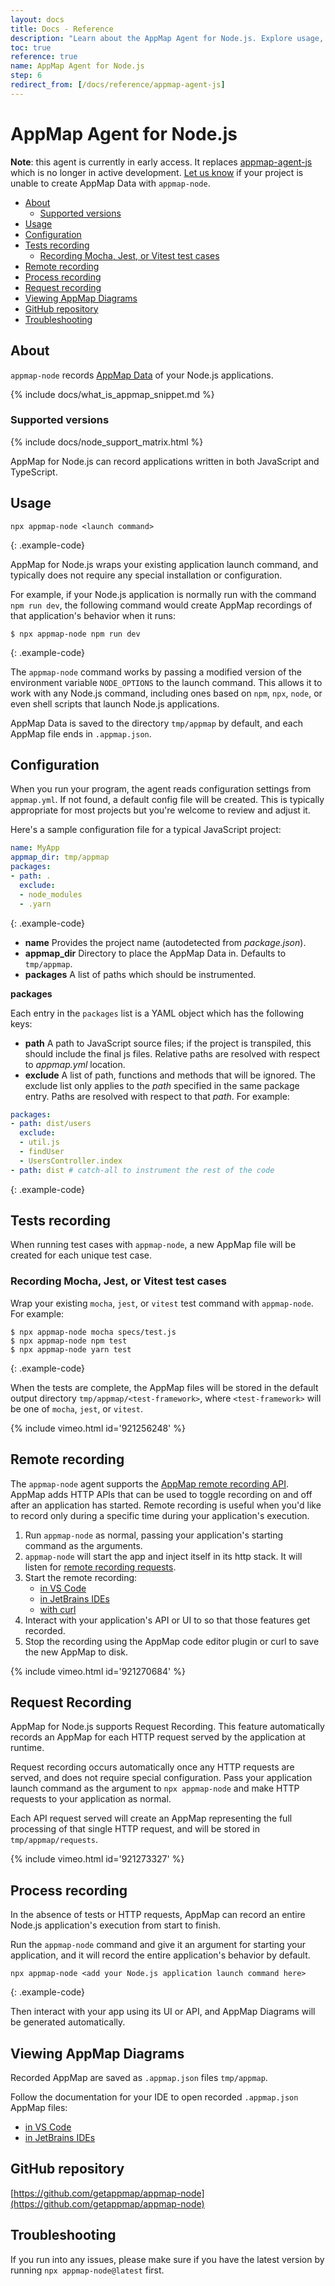 ```yaml
---
layout: docs
title: Docs - Reference
description: "Learn about the AppMap Agent for Node.js. Explore usage, configuration, tests, remote, request, and process recording."
toc: true
reference: true
name: AppMap Agent for Node.js
step: 6
redirect_from: [/docs/reference/appmap-agent-js]
---
```


# AppMap Agent for Node.js

**Note**: this agent is currently in early access. It replaces [appmap-agent-js](/docs/reference/appmap-agent-js) which is no longer in active development. [Let us know](https://github.com/getappmap/appmap-node/issues)
if your project is unable to create AppMap Data with `appmap-node`.

- [About](#about)
  - [Supported versions](#supported-versions)
- [Usage](#usage)
- [Configuration](#configuration)
- [Tests recording](#tests-recording)
  - [Recording Mocha, Jest, or Vitest test cases](#recording-mocha-jest-or-vitest-test-cases)
- [Remote recording](#remote-recording)
- [Process recording](#process-recording)
- [Request recording](#request-recording)
- [Viewing AppMap Diagrams](#viewing-appmap-diagrams)
- [GitHub repository](#github-repository)
- [Troubleshooting](#troubleshooting)

## About

`appmap-node` records [AppMap Data](https://github.com/getappmap/appmap) of your Node.js applications. 

{% include docs/what_is_appmap_snippet.md %}

### Supported versions

{% include docs/node_support_matrix.html %}

AppMap for Node.js can record applications written in both JavaScript and TypeScript.

## Usage

```
npx appmap-node <launch command>
```
{: .example-code}

AppMap for Node.js wraps your existing application launch command, and typically does not require
any special installation or configuration. 

For example, if your Node.js application is normally run with the command `npm run dev`, the following 
command would create AppMap recordings of that application's behavior when it runs:

```console
$ npx appmap-node npm run dev
```
{: .example-code}

The `appmap-node` command works by passing a modified version of the environment variable `NODE_OPTIONS`
to the launch command. This allows it to work with any Node.js command, including ones based on `npm`,
`npx`, `node`, or even shell scripts that launch Node.js applications.

AppMap Data is saved to the directory `tmp/appmap` by default, and each AppMap file ends in `.appmap.json`.

## Configuration

When you run your program, the agent reads configuration settings from `appmap.yml`. If not found, a default config file will be created. This is typically appropriate for most projects but you're welcome to review and adjust it.

Here's a sample configuration file for a typical JavaScript project:

```yaml
name: MyApp
appmap_dir: tmp/appmap
packages:
- path: .
  exclude:
  - node_modules
  - .yarn
```
{: .example-code}

- **name** Provides the project name (autodetected from *package.json*).
- **appmap_dir** Directory to place the AppMap Data in. Defaults to `tmp/appmap`.
- **packages** A list of paths which should be instrumented.

**packages**

Each entry in the `packages` list is a YAML object which has the following keys:

- **path** A path to JavaScript source files; if the project is transpiled, this should include the final js files. Relative paths are resolved with respect to *appmap.yml* location.
- **exclude** A list of path, functions and methods that will be ignored. The exclude list only applies to the *path* specified in the same package entry. Paths are resolved with respect to that *path*. For example:

```yaml
packages:
- path: dist/users
  exclude:
  - util.js
  - findUser
  - UsersController.index
- path: dist # catch-all to instrument the rest of the code
```
{: .example-code}

## Tests recording

When running test cases with `appmap-node`, a new AppMap file will be created for each unique test case.

### Recording Mocha, Jest, or Vitest test cases

Wrap your existing `mocha`, `jest`, or `vitest` test command with `appmap-node`. For example:

```console
$ npx appmap-node mocha specs/test.js
$ npx appmap-node npm test
$ npx appmap-node yarn test
```
{: .example-code}
    
When the tests are complete, the AppMap files will be stored in the default output directory `tmp/appmap/<test-framework>`,
where `<test-framework>` will be one of `mocha`, `jest`, or `vitest`.

{% include vimeo.html id='921256248' %}

## Remote recording

The `appmap-node` agent supports the [AppMap remote recording API](/docs/reference/remote-recording-api).
AppMap adds HTTP APIs that can be used to toggle recording on and off after an application has started.
Remote recording is useful when you'd like to record only during a specific time during your application's execution.

1. Run `appmap-node` as normal, passing your application's starting command as the arguments.
2. `appmap-node` will start the app and inject itself in its http stack. It will listen for [remote recording requests](/docs/reference/remote-recording-api).
3. Start the remote recording:
    - [in VS Code](/docs/reference/vscode.html#remote-recording)
    - [in JetBrains IDEs](/docs/reference/jetbrains.html#remote-recording)
    - [with curl](/docs/reference/remote-recording-api)
4. Interact with your application's API or UI to so that those features get recorded.
5. Stop the recording using the AppMap code editor plugin or curl to save the new AppMap to disk.

{% include vimeo.html id='921270684' %}

## Request Recording

AppMap for Node.js supports Request Recording. This feature automatically records an AppMap for each HTTP request
served by the application at runtime.

Request recording occurs automatically once any HTTP requests are served, and does not require special
configuration. Pass your application launch command as the argument to `npx appmap-node` and make HTTP requests
to your application as normal. 

Each API request served will create an AppMap representing the full processing of that single HTTP 
request, and will be stored in `tmp/appmap/requests`.

{% include vimeo.html id='921273327' %}

## Process recording

In the absence of tests or HTTP requests, AppMap can record an entire
Node.js application's execution from start to finish. 

Run the `appmap-node` command and give it an argument for starting your application, and it will record the entire
application's behavior by default.

```
npx appmap-node <add your Node.js application launch command here>
```
{: .example-code}

Then interact with your app using its UI or API, and AppMap Diagrams will be generated automatically. 

## Viewing AppMap Diagrams

Recorded AppMap are saved as `.appmap.json` files `tmp/appmap`. 

Follow the documentation for your IDE to open recorded `.appmap.json` AppMap files:
- [in VS Code](/docs/reference/vscode)
- [in JetBrains IDEs](/docs/reference/jetbrains)

## GitHub repository

[https://github.com/getappmap/appmap-node](https://github.com/getappmap/appmap-node)

## Troubleshooting

If you run into any issues, please make sure if you have the latest version by running `npx appmap-node@latest` first.
